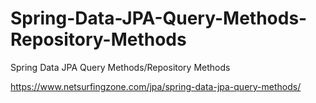 # Spring-Data-JPA-Query-Methods-Repository-Methods
Spring Data JPA Query Methods/Repository Methods

https://www.netsurfingzone.com/jpa/spring-data-jpa-query-methods/
